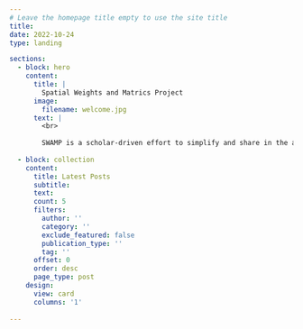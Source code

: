 ```yaml
---
# Leave the homepage title empty to use the site title
title:
date: 2022-10-24
type: landing

sections:
  - block: hero
    content:
      title: |
        Spatial Weights and Matrics Project
      image:
        filename: welcome.jpg
      text: |
        <br>
        
        SWAMP is a scholar-driven effort to simplify and share in the analysis of spatial data in the social sciences. Click on the the archive link to explore submitted data.
  
  - block: collection
    content:
      title: Latest Posts
      subtitle:
      text:
      count: 5
      filters:
        author: ''
        category: ''
        exclude_featured: false
        publication_type: ''
        tag: ''
      offset: 0
      order: desc
      page_type: post
    design:
      view: card
      columns: '1'
  
---		
```

